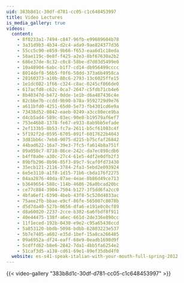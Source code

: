 ```yaml
---
uid: 383b8d1c-30df-d781-cc05-c1c648453997
title: Video Lectures
is_media_gallery: true
videos:
  content:
    - 8f0233a1-7494-c847-96fb-e99689604b78
    - 3a31d9b3-4b34-d2c4-ada9-9ae824377d36
    - 55cc5c90-e859-9b66-f653-eaa6d1c18eda
    - 58ae119c-0e8f-f425-a2e3-8bf67630a2b2
    - 686e37de-8c32-c0c8-58be-d7d03d5499e0
    - 10a48904-6abc-b1f7-cd14-db956499cccc
    - 8014def8-56b5-f0f6-58dd-373a6b4958ca
    - 28160373-a10b-88c6-2793-13c6025ffe15
    - 1e1dc082-1f66-c324-c8ac-0245cf866de0
    - 617acfd8-c62c-0ca7-2647-c5fdb71cb4e6
    - 8b40347d-b472-0dde-1e1b-d6a487436c4e
    - 82cbbe7b-ccdd-9b90-b78a-9592729d9e76
    - a611bfd0-4251-65d0-5e73-fb4301cd6e9a
    - 73438d52-0842-eaeb-0249-a3cc80ece9ba
    - d4cb5ad4-589c-03ec-90e8-b19579af6ef7
    - 753e46b8-1378-fe67-e933-8ab9bb5efade
    - 2ef133b5-8b53-fc7a-2611-b5cf61083c4f
    - 5f192f2d-0595-6705-091f-6017622b4043
    - 3d81bb6c-7eb8-9075-d215-b75cfaf26842
    - 44bad622-16a7-39e3-7fc5-fa614b8a751f
    - 09a050c7-8710-86ce-242c-da7ec898cdb6
    - b4ff0a0e-a30c-27c4-61e5-4df2e0dfb2f3
    - 89bfb296-8b96-85f3-89c7-9caf0fd73430
    - 35ecb121-2116-3784-2fa3-5ebd2e093924
    - 6e5e3110-a1f8-1d15-71b6-cbda176f2275
    - 04aa2876-40da-87ae-4eae-8b86d49ce713
    - b3649654-588c-114b-4686-26a0bcad20bc
    - ce77c884-3904-7504-b127-3f5dd6fa2cc0
    - 4bfa6ef1-6390-4beb-43f8-5c520d4033ac
    - 75aee2fb-bbae-e9cf-86fe-565007c8078b
    - d5d7da40-527b-0656-dfa6-e191e0c0cf89
    - d8a60020-2237-2cce-b302-6a6fbdf8f911
    - 40e44475-138f-a6ec-661d-2de336e890cc
    - 11f1eced-192b-0430-e9e2-c95a65438ccd
    - 5a853120-bbdb-5098-bdbb-62803223e537
    - 5b7e7405-a602-e35d-1bef-15a8ca266485
    - 09a6952a-df24-eaff-68e9-0eadb1698d9f
    - 5cdffd62-b8e6-2842-7da1-4bb5fa6254e2
    - 51caf3d5-a138-cd61-69e1-89ef35dbd4f0
  website: es-s41-speak-italian-with-your-mouth-full-spring-2012
---
```



{{< video-gallery "383b8d1c-30df-d781-cc05-c1c648453997" >}}


